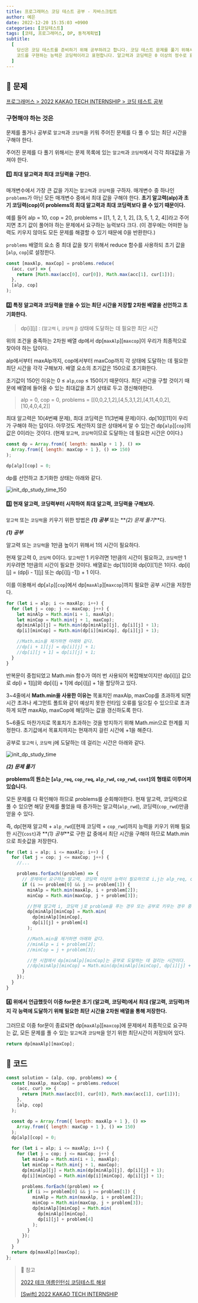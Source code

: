```yaml
---
title: 프로그래머스 코딩 테스트 공부 - 자바스크립트
author: 예은
date: 2022-12-20 15:35:03 +0900
categories: [코딩테스트]
tags: [코테, 프로그래머스, DP, 동적계획법]
subtitle:
  [
    당신은 코딩 테스트를 준비하기 위해 공부하려고 합니다. 코딩 테스트 문제를 풀기 위해서는 알고리즘에 대한 지식과 코드를 구현하는 능력이 필요합니다. 알고리즘에 대한 지식은 알고력,
    코드를 구현하는 능력은 코딩력이라고 표현합니다. 알고력과 코딩력은 0 이상의 정수로 표현됩니다. 문제를 풀기 위해서는 문제가 요구하는 일정 이상의 알고력과 코딩력이 필요합니다. 당신은 주어진 모든 문제들을 풀 수 있는 알고력과 코딩력을 얻는 최단시간을 구하려 합니다.,
  ]
---
```


## 📄 문제

[프로그래머스 > 2022 KAKAO TECH INTERNSHIP > 코딩 테스트 공부](https://school.programmers.co.kr/learn/courses/30/lessons/118668)

### 구현해야 하는 것은

문제를 풀거나 공부로 `알고력`과 `코딩력`을 키워 주어진 문제를 다 풀 수 있는 최단 시간을 구해야 한다.

주어진 문제를 다 풀기 위해서는 문제 목록에 있는 `알고력`과 `코딩력`에서 각각 최대값을 가져야 한다.

#### 1️⃣ 최대 알고력과 최대 코딩력을 구한다.

매개변수에서 가장 큰 값을 가지는 `알고력`과 `코딩력`을 구하자. 매개변수 중 하나인 `problems`가 아닌 모든 매개변수 중에서 최대 값을 구해야 한다. **초기 알고력(alp)과 초기 코딩력(cop)이 problems의 최대 알고력과 최대 코딩력보다 클 수 있기 때문이다.**

예를 들어 alp = 10, cop = 20, problems = [[1, 1, 2, 1, 2], [3, 5, 1, 2, 4]]라고 주어지면 초기 값이 풀어야 하는 문제에서 요구하는 능력보다 크다. (이 경우에는 어떠한 능력도 키우지 않아도 모든 문제를 해결할 수 있기 때문에 0을 반환한다.)

`problems` 배열의 요소 중 최대 값을 찾기 위해서 reduce 함수를 사용하되 초기 값을 [`alp`, `cop`]로 설정한다.

```javascript
const [maxAlp, maxCop] = problems.reduce(
  (acc, cur) => {
    return [Math.max(acc[0], cur[0]), Math.max(acc[1], cur[1])];
  },
  [alp, cop]
);
```

#### 2️⃣ 특정 알고력과 코딩력을 얻을 수 있는 최단 시간을 저장할 2차원 배열을 선언하고 초기화한다.

> dp[i][j] : (`알고력` i, `코딩력` j) 상태에 도달하는 데 필요한 최단 시간

위의 조건을 충족하는 2차원 배열 dp에서 dp[`maxAlp`][`maxcop`]이 우리가 최종적으로 찾아야 하는 답이다.

alp에서부터 maxAlp까지, cop에서부터 maxCop까지 각 상태에 도달하는 데 필요한 최단 시간을 각각 구해보자. 배열 요소의 초기값은 150으로 초기화한다.

초기값이 150인 이유는 0 ≤ `alp`,`cop` ≤ 150이기 때문이다. 최단 시간을 구할 것이기 때문에 배열에 들어올 수 있는 최대값을 초기 상태로 두고 갱신해야한다.

> alp = 0, cop = 0, problems = [[0,0,2,1,2],[4,5,3,1,2],[4,11,4,0,2],[10,4,0,4,2]]

최대 알고력은 10(4번째 문제), 최대 코딩력은 11(3번째 문제)이다. dp[10][11]이 우리가 구해야 하는 답이다.
아무것도 계산하지 않은 상태에서 알 수 있는건 dp[`alp`][`cop`]의 값은 0이라는 것이다. (현재 `알고력`, `코딩력`이므로 도달하는 데 필요한 시간은 0이다.)

```javascript
const dp = Array.from({ length: maxAlp + 1 }, () =>
  Array.from({ length: maxCop + 1 }, () => 150)
);

dp[alp][cop] = 0;
```

dp를 선언하고 초기화한 상태는 아래와 같다.

![init_dp_study_time_150](/assets/img/post/codingTest/programmers/118668/init_dp_study_time_150.png)

#### 3️⃣ 현재 알고력, 코딩력부터 시작하여 최대 알고력, 코딩력을 구해보자.

`알고력` 또는 `코딩력`을 키우기 위한 방법은 **_(1) 공부_** 또는 **_(2) 문제 풀기_**다.

**_(1) 공부_**

알고력 또는 `코딩력`을 1만큼 높이기 위해서 1의 시간이 필요하다.

현재 알고력 0, `코딩력` 0이다. `알고력`만 1 키우려면 1만큼의 시간이 필요하고, `코딩력`만 1 키우려면 1만큼의 시간이 필요한 것이다. 배열로는 dp[1][0]와 dp[0][1]은 1이다. dp[i][j] = (dp[i - 1][j] 또는 dp[i][j -1]) + 1 이다.

이를 이용해서 dp[`alp`][`cop`]에서 dp[`maxAlp`][`maxcop`]까지 필요한 공부 시간을 저장한다.

```javascript
for (let i = alp; i <= maxAlp; i++) {
  for (let j = cop; j <= maxCop; j++) {
    let minAlp = Math.min(i + 1, maxAlp);
    let minCop = Math.min(j + 1, maxCop);
    dp[minAlp][j] = Math.min(dp[minAlp][j], dp[i][j] + 1);
    dp[i][minCop] = Math.min(dp[i][minCop], dp[i][j] + 1);

    //Math.min을 제거하면 아래와 같다.
    //dp[i + 1][j] = dp[i][j] + 1;
    //dp[i][j + 1] = dp[i][j] + 1;
  }
}
```

반복문이 중첩되었고 Math.min 함수가 여러 번 사용되어 복잡해보이지만 dp[i][j] 값으로 dp[i + 1][j]와 dp[i][j + 1]에 dp[i][j] + 1을 할당하고 있다.

3~4줄에서 **Math.min을 사용한 이유는** 목표치인 maxAlp, maxCop를 초과하게 되면 시간 초과나 세그먼트 폴트와 같이 예상치 못한 런타임 오류를 일으킬 수 있으므로 초과하게 되면 maxAlp, maxCop에 해당하는 값을 갱신하도록 한다.

5~6줄도 마찬가지로 목표치가 초과하는 것을 방지하기 위해 Math.min으로 한계를 지정한다. 초기값에서 목표치까지는 현재까지 걸린 시간에 +1을 해준다.

공부로 `알고력` i, `코딩력` j에 도달하는 데 걸리는 시간은 아래와 같다.

![init_dp_study_time](/assets/img/post/codingTest/programmers/118668/init_dp_study_time.png)

**_(2) 문제 풀기_**

**problems의 원소는 [`alp_req`, `cop_req`, `alp_rwd`, `cop_rwd`, `cost`]의 형태로 이루어져 있습니다.**

모든 문제를 다 확인해야 하므로 problems를 순회해야한다. 현재 알고력, 코딩력으로 풀 수 있으면 해당 문제를 풀었을 때 증가하는 알고력(`alp_rwd`), 코딩력(`cop_rwd`)만큼 얻을 수 있다.

즉, dp[현재 알고력 + `alp_rwd`][현재 코딩력 + `cop_rwd`]까지 능력을 키우기 위해 필요한 시간(`cost`)과 **_(1) 공부_**로 구한 값 중에서 최단 시간을 구해야 하므로 Math.min으로 최솟값을 저장한다.

```javascript
for (let i = alp; i <= maxAlp; i++) {
  for (let j = cop; j <= maxCop; j++) {
    //...

    problems.forEach((problem) => {
      // 문제에서 요구하는 알고력, 코딩력 이상의 능력이 필요하므로 i,j는 alp_req, cop_req와 같거나 커야 한다.
      if (i >= problem[0] && j >= problem[1]) {
        minAlp = Math.min(maxAlp, i + problem[2]);
        minCop = Math.min(maxCop, j + problem[3]);

        //현재 알고력 i, 코딩력 j로 problem을 푸는 경우 또는 공부로 키우는 경우 중 최소값을 선택한다.
        dp[minAlp][minCop] = Math.min(
          dp[minAlp][minCop],
          dp[i][j] + problem[4]
        );

        //Math.min을 제거하면 아래와 같다.
        //minAlp = i + problem[2];
        //minCop = j + problem[3];

        //현 시점에서 dp[minAlp][minCop]는 공부로 도달하는 데 걸리는 시간이다.
        //dp[minAlp][minCop] = Math.min(dp[minAlp][minCop], dp[i][j] + problem[4]);
      }
    });
  }
}
```

#### 4️⃣ 위에서 언급했듯이 이중 for문은 초기 (알고력, 코딩력)에서 최대 (알고력, 코딩력)까지 각 능력에 도달하기 위해 필요한 최단 시간을 2차원 배열을 통해 저장한다.

그러므로 이중 for문이 종료되면 dp[`maxAlp`][`maxcop`]에 문제에서 최종적으로 요구하는 값, 모든 문제를 풀 수 있는 `알고력`과 `코딩력`을 얻기 위한 최단시간이 저장되어 있다.

```javascript
return dp[maxAlp][maxCop];
```

## 🏹 코드

```javascript
const solution = (alp, cop, problems) => {
  const [maxAlp, maxCop] = problems.reduce(
    (acc, cur) => {
      return [Math.max(acc[0], cur[0]), Math.max(acc[1], cur[1])];
    },
    [alp, cop]
  );

  const dp = Array.from({ length: maxAlp + 1 }, () =>
    Array.from({ length: maxCop + 1 }, () => 150)
  );
  dp[alp][cop] = 0;

  for (let i = alp; i <= maxAlp; i++) {
    for (let j = cop; j <= maxCop; j++) {
      let minAlp = Math.min(i + 1, maxAlp);
      let minCop = Math.min(j + 1, maxCop);
      dp[minAlp][j] = Math.min(dp[minAlp][j], dp[i][j] + 1);
      dp[i][minCop] = Math.min(dp[i][minCop], dp[i][j] + 1);

      problems.forEach((problem) => {
        if (i >= problem[0] && j >= problem[1]) {
          minAlp = Math.min(maxAlp, i + problem[2]);
          minCop = Math.min(maxCop, j + problem[3]);
          dp[minAlp][minCop] = Math.min(
            dp[minAlp][minCop],
            dp[i][j] + problem[4]
          );
        }
      });
    }
  }
  return dp[maxAlp][maxCop];
};
```

> 🐝 참고
>
> [2022 테크 여름인턴십 코딩테스트 해설](https://tech.kakao.com/2022/07/13/2022-coding-test-summer-internship/)
>
> [[Swift] 2022 KAKAO TECH INTERNSHIP](https://fomaios.tistory.com/entry/Swift-2022-KAKAO-TECH-INTERNSHIP-%EC%BD%94%EB%94%A9-%ED%85%8C%EC%8A%A4%ED%8A%B8-%EA%B3%B5%EB%B6%80)
